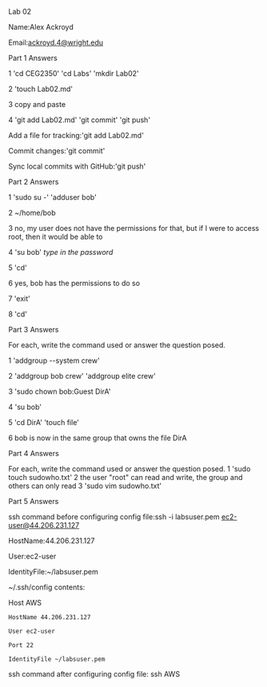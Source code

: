 Lab 02

Name:Alex Ackroyd

Email:ackroyd.4@wright.edu

Part 1 Answers

1 'cd CEG2350' 'cd Labs' 'mkdir Lab02'

2 'touch Lab02.md'

3  copy and paste

4 'git add Lab02.md' 'git commit' 'git push'

Add a file for tracking:'git add Lab02.md'

Commit changes:'git commit'

Sync local commits with GitHub:'git push'

Part 2 Answers

1 'sudo su -' 'adduser bob'

2 ~/home/bob

3 no, my user does not have the permissions for that, but if I were to access root, then it would be able to

4 'su bob' *type in the password*

5 'cd'

6 yes, bob has the permissions to do so

7 'exit'

8 'cd'

Part 3 Answers

For each, write the command used or answer the question posed.

1 'addgroup --system crew'

2 'addgroup bob crew' 'addgroup elite crew'

3 'sudo chown bob:Guest DirA'

4 'su bob'

5 'cd DirA' 'touch file'

6 bob is now in the same group that owns the file DirA

Part 4 Answers

For each, write the command used or answer the question posed.
1 'sudo touch sudowho.txt'
2 the user "root" can read and write, the group and others can only read
3 'sudo vim sudowho.txt'

Part 5 Answers

ssh command before configuring config file:ssh -i labsuser.pem ec2-user@44.206.231.127

HostName:44.206.231.127

User:ec2-user

IdentityFile:~/labsuser.pem

~/.ssh/config contents:

Host AWS

    HostName 44.206.231.127 

    User ec2-user

    Port 22

    IdentityFile ~/labsuser.pem


ssh command after configuring config file: ssh AWS
